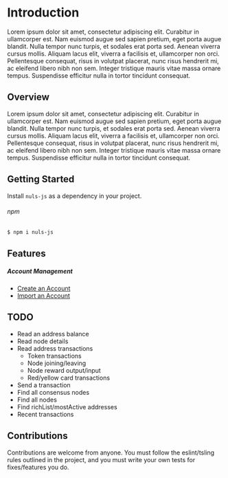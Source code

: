 # Introduction
Lorem ipsum dolor sit amet, consectetur adipiscing elit. Curabitur in ullamcorper est. Nam euismod augue sed sapien pretium, eget porta augue blandit. Nulla tempor nunc turpis, et sodales erat porta sed. Aenean viverra cursus mollis. Aliquam lacus elit, viverra a facilisis et, ullamcorper non orci. Pellentesque consequat, risus in volutpat placerat, nunc risus hendrerit mi, ac eleifend libero nibh non sem. Integer tristique mauris vitae massa ornare tempus. Suspendisse efficitur nulla in tortor tincidunt consequat.

## Overview
Lorem ipsum dolor sit amet, consectetur adipiscing elit. Curabitur in ullamcorper est. Nam euismod augue sed sapien pretium, eget porta augue blandit. Nulla tempor nunc turpis, et sodales erat porta sed. Aenean viverra cursus mollis. Aliquam lacus elit, viverra a facilisis et, ullamcorper non orci. Pellentesque consequat, risus in volutpat placerat, nunc risus hendrerit mi, ac eleifend libero nibh non sem. Integer tristique mauris vitae massa ornare tempus. Suspendisse efficitur nulla in tortor tincidunt consequat.

## Getting Started
Install `nuls-js` as a dependency in your project.
###### npm
```bash
$ npm i nuls-js
```

## Features
##### Account Management
 - [Create an Account](/guide/account.html#create-a-new-account)
 - [Import an Account](/guide/account.html#import-an-account)

## TODO
- Read an address balance
- Read node details
- Read address transactions
  - Token transactions
  - Node joining/leaving
  - Node reward output/input
  - Red/yellow card transactions
- Send a transaction
- Find all consensus nodes
- Find all nodes
- Find richList/mostActive addresses
- Recent transactions

## Contributions
Contributions are welcome from anyone. You must follow the eslint/tsling rules outlined
in the project, and you must write your own tests for fixes/features you do.
